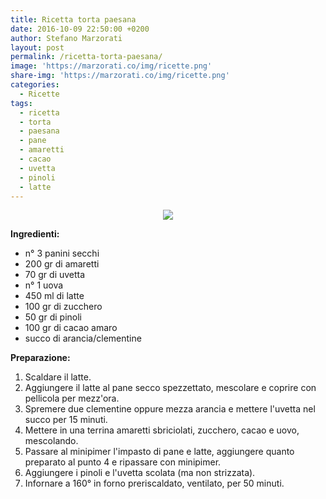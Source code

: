 ```yaml
---
title: Ricetta torta paesana
date: 2016-10-09 22:50:00 +0200
author: Stefano Marzorati
layout: post
permalink: /ricetta-torta-paesana/
image: 'https://marzorati.co/img/ricette.png'
share-img: 'https://marzorati.co/img/ricette.png'
categories:
  - Ricette
tags:
  - ricetta
  - torta
  - paesana
  - pane
  - amaretti
  - cacao
  - uvetta
  - pinoli
  - latte
---
```

<p align="center">
  <img src="https://c7.staticflickr.com/9/8136/30129305982_c98022959a_o.jpg">
</p>   

**Ingredienti:**   

  - n° 3 panini secchi
  - 200 gr di amaretti
  - 70 gr di uvetta
  - n° 1 uova
  - 450 ml di latte
  - 100 gr di zucchero
  - 50 gr di pinoli
  - 100 gr di cacao amaro
  - succo di arancia/clementine
  
**Preparazione:**   
  
1. Scaldare il latte.   
2. Aggiungere il latte al pane secco spezzettato, mescolare e coprire con pellicola per mezz'ora.   
3. Spremere due clementine oppure mezza arancia e mettere l'uvetta nel succo per 15 minuti.    
4. Mettere in una terrina amaretti sbriciolati, zucchero, cacao e uovo, mescolando.   
5. Passare al minipimer l'impasto di pane e latte, aggiungere quanto preparato al punto 4 e ripassare con minipimer.   
6. Aggiungere i pinoli e l'uvetta scolata (ma non strizzata).   
7. Infornare a 160° in forno preriscaldato, ventilato, per 50 minuti.   
   
